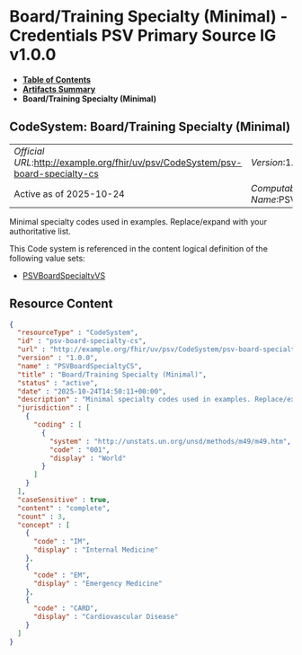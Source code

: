 # Board/Training Specialty (Minimal) - Credentials PSV Primary Source IG v1.0.0

* [**Table of Contents**](toc.md)
* [**Artifacts Summary**](artifacts.md)
* **Board/Training Specialty (Minimal)**

## CodeSystem: Board/Training Specialty (Minimal) 

| | |
| :--- | :--- |
| *Official URL*:http://example.org/fhir/uv/psv/CodeSystem/psv-board-specialty-cs | *Version*:1.0.0 |
| Active as of 2025-10-24 | *Computable Name*:PSVBoardSpecialtyCS |

 
Minimal specialty codes used in examples. Replace/expand with your authoritative list. 

 This Code system is referenced in the content logical definition of the following value sets: 

* [PSVBoardSpecialtyVS](ValueSet-psvVS-board-specialty.md)



## Resource Content

```json
{
  "resourceType" : "CodeSystem",
  "id" : "psv-board-specialty-cs",
  "url" : "http://example.org/fhir/uv/psv/CodeSystem/psv-board-specialty-cs",
  "version" : "1.0.0",
  "name" : "PSVBoardSpecialtyCS",
  "title" : "Board/Training Specialty (Minimal)",
  "status" : "active",
  "date" : "2025-10-24T14:50:11+00:00",
  "description" : "Minimal specialty codes used in examples. Replace/expand with your authoritative list.",
  "jurisdiction" : [
    {
      "coding" : [
        {
          "system" : "http://unstats.un.org/unsd/methods/m49/m49.htm",
          "code" : "001",
          "display" : "World"
        }
      ]
    }
  ],
  "caseSensitive" : true,
  "content" : "complete",
  "count" : 3,
  "concept" : [
    {
      "code" : "IM",
      "display" : "Internal Medicine"
    },
    {
      "code" : "EM",
      "display" : "Emergency Medicine"
    },
    {
      "code" : "CARD",
      "display" : "Cardiovascular Disease"
    }
  ]
}

```
